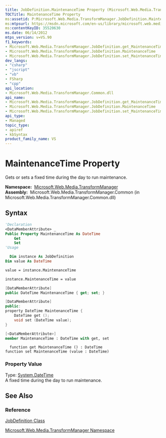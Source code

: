 ```yaml
---
title: JobDefinition.MaintenanceTime Property (Microsoft.Web.Media.TransformManager)
TOCTitle: MaintenanceTime Property
ms:assetid: P:Microsoft.Web.Media.TransformManager.JobDefinition.MaintenanceTime
ms:mtpsurl: https://msdn.microsoft.com/en-us/library/microsoft.web.media.transformmanager.jobdefinition.maintenancetime(v=VS.90)
ms:contentKeyID: 35520630
ms.date: 06/14/2012
mtps_version: v=VS.90
f1_keywords:
- Microsoft.Web.Media.TransformManager.JobDefinition.get_MaintenanceTime
- Microsoft.Web.Media.TransformManager.JobDefinition.MaintenanceTime
- Microsoft.Web.Media.TransformManager.JobDefinition.set_MaintenanceTime
dev_langs:
- "csharp"
- "jscript"
- "vb"
- FSharp
- "cpp"
api_location:
- Microsoft.Web.Media.TransformManager.Common.dll
api_name:
- Microsoft.Web.Media.TransformManager.JobDefinition.get_MaintenanceTime
- Microsoft.Web.Media.TransformManager.JobDefinition.MaintenanceTime
- Microsoft.Web.Media.TransformManager.JobDefinition.set_MaintenanceTime
api_type:
- Managed
topic_type:
- apiref
- kbSyntax
product_family_name: VS
---
```


# MaintenanceTime Property

Gets or sets a fixed time during the day to run maintenance.

**Namespace:**  [Microsoft.Web.Media.TransformManager](microsoft-web-media-transformmanager-namespace.md)  
**Assembly:**  Microsoft.Web.Media.TransformManager.Common (in Microsoft.Web.Media.TransformManager.Common.dll)

## Syntax

```vb
'Declaration
<DataMemberAttribute> _
Public Property MaintenanceTime As DateTime
    Get
    Set
'Usage

  Dim instance As JobDefinition
Dim value As DateTime

value = instance.MaintenanceTime

instance.MaintenanceTime = value
```

```csharp
[DataMemberAttribute]
public DateTime MaintenanceTime { get; set; }
```

```cpp
[DataMemberAttribute]
public:
property DateTime MaintenanceTime {
    DateTime get ();
    void set (DateTime value);
}
```

``` fsharp
[<DataMemberAttribute>]
member MaintenanceTime : DateTime with get, set
```

```jscript
  function get MaintenanceTime () : DateTime
function set MaintenanceTime (value : DateTime)
```

### Property Value

Type: [System.DateTime](https://msdn.microsoft.com/library/03ybds8y)  
A fixed time during the day to run maintenance.  

## See Also

### Reference

[JobDefinition Class](jobdefinition-class-microsoft-web-media-transformmanager.md)

[Microsoft.Web.Media.TransformManager Namespace](microsoft-web-media-transformmanager-namespace.md)

